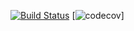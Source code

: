 [![Build Status](https://app.travis-ci.com/himax82/UrlShortCut.svg?branch=master)](https://app.travis-ci.com/himax82/UrlShortCut)
[![codecov](https://codecov.io/gh/himax82/UrlShortCut/branch/master/graph/badge.svg?token=GMDHFHLXKR)]